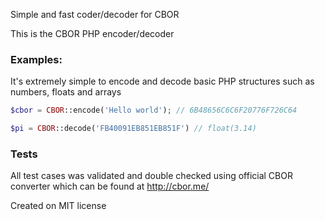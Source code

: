 Simple and fast coder/decoder for CBOR

This is the CBOR PHP encoder/decoder


### Examples:
It's extremely simple to encode and decode basic PHP structures such as numbers, floats and arrays

```php
$cbor = CBOR::encode('Hello world'); // 6B48656C6C6F20776F726C64

$pi = CBOR::decode('FB40091EB851EB851F') // float(3.14)

```

### Tests
All test cases was validated and double checked using official CBOR converter which can be found at http://cbor.me/

Created on MIT license
